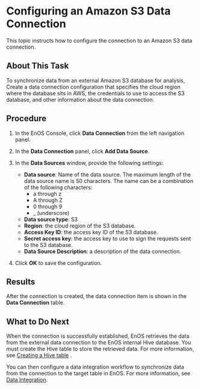 # Configuring an Amazon S3 Data Connection

This topic instructs how to configure the connection to an Amazon S3  data connection.


## About This Task
To synchronize data from an external Amazon S3 database for analysis, Create a data connection configuration that specifies the cloud region where the database sits in AWS, the credentials to use to access the S3 database, and other information about the data connection.

## Procedure

1. In the EnOS Console, click **Data Connection** from the left navigation panel.

2. In the **Data Connection** panel, click **Add Data Source**.

3. In the **Data Sources** window, provide the following settings:

   - **Data source**: Name of the data source. The maximum length of the data source name is 50 characters. The name can be a combination of the following characters:
     - a through z
     - A through Z
     - 0 through 9
     - _ (underscore)
   - **Data source type**: S3
   - **Region**: the cloud region of the S3 database.
   - **Access Key ID**: the access key ID of the S3 database.
   - **Secret access key**: the access key to use to sign the requests sent to the S3 database.
   - **Data Source Description**: a description of the data connection.

4. Click **OK** to save the configuration.


## Results

After the connection is created, the data connection item is shown in the **Data Connection** table.

## What to Do Next

When the connection is successfully established, EnOS retrieves the data from the external data connection to the EnOS internal Hive database. You must create the Hive table to store the retrieved data. For more information, see [Creating a Hive table](/docs/offline-data/en/latest/data_explorer/creating_hivetable.html) .

You can then configure a data integration workflow to synchronize data from the connection to the target table in EnOS. For more information, see [Data Integration](../data_integration/index).
